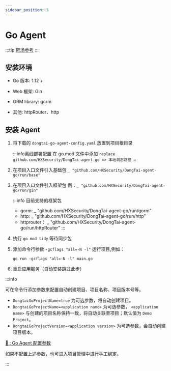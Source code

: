 ```yaml
---
sidebar_position: 5
---
```


# Go Agent

:::tip
[靶场参考](../../introduction/detection#测试靶场)
:::

## 安装环境

* Go 版本: 1.12 +

* Web 框架: Gin

* ORM library: gorm

* 其他: httpRouter、http


## 安装 Agent

1. 将下载的 `dongtai-go-agent-config.yaml` 放置到项目根目录

	:::info离线部署配置
	在 go.mod 文件中添加 `replace github.com/HXSecurity/DongTai-agent-go => 本地洞态路径` 
	:::

2. 在项目入口文件引入基础包 `_ "github.com/HXSecurity/DongTai-agent-go/run/base"`

3. 在项目入口文件引入框架包 例：`_ "github.com/HXSecurity/DongTai-agent-go/run/gin"`
	
	:::info 目前支持的框架包
	* gorm: _ "github.com/HXSecurity/DongTai-agent-go/run/gorm"
	* http: _ "github.com/HXSecurity/DongTai-agent-go/run/http"
	* httprouter： _ "github.com/HXSecurity/DongTai-agent-go/run/httpRouter"
	:::

4. 执行 `go mod tidy` 等待同步包

5. 添加命令行参数 `-gcflags "all=-N -l"` 运行项目,例如：

	```
	go run -gcflags "all=-N -l" main.go
	```

6. 重启应用服务（自动安装跳过此步）


:::info

可在命令行添加参数来配置自动创建项目、项目名称、项目版本号等。

* `DongtaiGoProjectName=true` 为可选参数，将自动创建项目。 
* `DongtaiGoProjectName=<application name>` 为可选参数， `<application name>` 与创建的项目名称保持一致，将自动关联至项目；默认值为 `Demo Project`。
* `DongtaiGoProjectVersion=<application version>` 为可选参数，会自动创建项目版本。

[🔗 : Go Agent 配置参数](./parameter/config-go-agent)

如果不配置上述参数，也可进入项目管理中进行手工绑定。

:::
